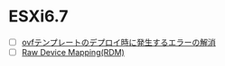 # ESXi6.7
- [ ] [ovfテンプレートのデプロイ時に発生するエラーの解消](https://github.com/thetaru/memorandum/tree/master/Hypervisor/VMware/Esxi/ESXi6.7/ovf_template_error)
- [ ] [Raw Device Mapping(RDM)](https://github.com/thetaru/memorandum/tree/master/Hypervisor/VMware/Esxi/ESXi6.7/raw_device_mapping)
